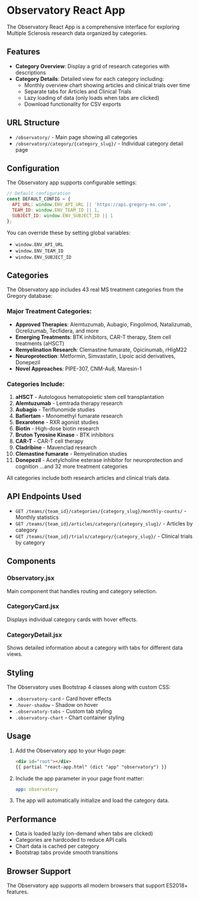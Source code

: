 # Observatory React App

The Observatory React App is a comprehensive interface for exploring Multiple Sclerosis research data organized by categories.

## Features

- **Category Overview**: Display a grid of research categories with descriptions
- **Category Details**: Detailed view for each category including:
  - Monthly overview chart showing articles and clinical trials over time
  - Separate tabs for Articles and Clinical Trials
  - Lazy loading of data (only loads when tabs are clicked)
  - Download functionality for CSV exports

## URL Structure

- `/observatory/` - Main page showing all categories
- `/observatory/category/{category_slug}/` - Individual category detail page

## Configuration

The Observatory app supports configurable settings:

```javascript
// Default configuration
const DEFAULT_CONFIG = {
  API_URL: window.ENV_API_URL || 'https://api.gregory-ms.com',
  TEAM_ID: window.ENV_TEAM_ID || 1,
  SUBJECT_ID: window.ENV_SUBJECT_ID || 1
};
```

You can override these by setting global variables:
- `window.ENV_API_URL`
- `window.ENV_TEAM_ID`
- `window.ENV_SUBJECT_ID`

## Categories

The Observatory app includes 43 real MS treatment categories from the Gregory database:

### Major Treatment Categories:
- **Approved Therapies**: Alemtuzumab, Aubagio, Fingolimod, Natalizumab, Ocrelizumab, Tecfidera, and more
- **Emerging Treatments**: BTK inhibitors, CAR-T therapy, Stem cell treatments (aHSCT)
- **Remyelination Research**: Clemastine fumarate, Opicinumab, rHIgM22
- **Neuroprotection**: Metformin, Simvastatin, Lipoic acid derivatives, Donepezil
- **Novel Approaches**: PIPE-307, CNM-Au8, Maresin-1

### Categories Include:
1. **aHSCT** - Autologous hematopoietic stem cell transplantation
2. **Alemtuzumab** - Lemtrada therapy research
3. **Aubagio** - Teriflunomide studies
4. **Bafiertam** - Monomethyl fumarate research
5. **Bexarotene** - RXR agonist studies
6. **Biotin** - High-dose biotin research
7. **Bruton Tyrosine Kinase** - BTK inhibitors
8. **CAR-T** - CAR-T cell therapy
9. **Cladribine** - Mavenclad research
10. **Clemastine fumarate** - Remyelination studies
11. **Donepezil** - Acetylcholine esterase inhibitor for neuroprotection and cognition
...and 32 more treatment categories

All categories include both research articles and clinical trials data.

## API Endpoints Used

- `GET /teams/{team_id}/categories/{category_slug}/monthly-counts/` - Monthly statistics
- `GET /teams/{team_id}/articles/category/{category_slug}/` - Articles by category
- `GET /teams/{team_id}/trials/category/{category_slug}/` - Clinical trials by category

## Components

### Observatory.jsx
Main component that handles routing and category selection.

### CategoryCard.jsx
Displays individual category cards with hover effects.

### CategoryDetail.jsx
Shows detailed information about a category with tabs for different data views.

## Styling

The Observatory uses Bootstrap 4 classes along with custom CSS:

- `.observatory-card` - Card hover effects
- `.hover-shadow` - Shadow on hover
- `.observatory-tabs` - Custom tab styling
- `.observatory-chart` - Chart container styling

## Usage

1. Add the Observatory app to your Hugo page:
   ```html
   <div id="root"></div>
   {{ partial "react-app.html" (dict "app" "observatory") }}
   ```

2. Include the app parameter in your page front matter:
   ```yaml
   app: observatory
   ```

3. The app will automatically initialize and load the category data.

## Performance

- Data is loaded lazily (on-demand when tabs are clicked)
- Categories are hardcoded to reduce API calls
- Chart data is cached per category
- Bootstrap tabs provide smooth transitions

## Browser Support

The Observatory app supports all modern browsers that support ES2018+ features.
